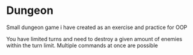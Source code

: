 # Dungeon
Small dungeon game i have created as an exercise and practice for OOP

You have limited turns and need to destroy a given amount of enemies within the turn limit.
Multiple commands at once are possible




